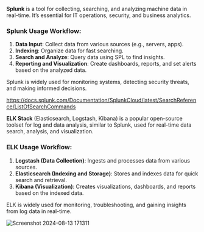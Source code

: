 


**Splunk** is a tool for collecting, searching, and analyzing machine data in real-time. It’s essential for IT operations, security, and business analytics.

### **Splunk Usage Workflow:**

1. **Data Input**: Collect data from various sources (e.g., servers, apps).
2. **Indexing**: Organize data for fast searching.
3. **Search and Analyze**: Query data using SPL to find insights.
4. **Reporting and Visualization**: Create dashboards, reports, and set alerts based on the analyzed data.

Splunk is widely used for monitoring systems, detecting security threats, and making informed decisions.

https://docs.splunk.com/Documentation/SplunkCloud/latest/SearchReference/ListOfSearchCommands


**ELK Stack** (Elasticsearch, Logstash, Kibana) is a popular open-source toolset for log and data analysis, similar to Splunk, used for real-time data search, analysis, and visualization.

### **ELK Usage Workflow:**

1. **Logstash (Data Collection)**: Ingests and processes data from various sources.
2. **Elasticsearch (Indexing and Storage)**: Stores and indexes data for quick search and retrieval.
3. **Kibana (Visualization)**: Creates visualizations, dashboards, and reports based on the indexed data.

ELK is widely used for monitoring, troubleshooting, and gaining insights from log data in real-time.

![Screenshot 2024-08-13 171311](https://github.com/user-attachments/assets/f2dc8e23-b2b4-4652-96a2-39892d9bce69)

